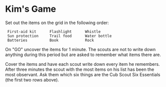 # Kim's Game

Set out the items on the grid in the following order:

     First-aid kit 	 	Flashlight		Whistle
     Sun protection		Trail food		Water bottle
     Batteries 	 		Book 	 		Rock

On "GO" uncover the items for 1 minute. The scouts are not to write down anything during this period but are asked to remember what items there are.

Cover the items and have each scout write down every item he remembers. After three minutes the scout with the most items on his list has been the most observant. Ask them which six things are the Cub Scout Six Essentials (the first two rows above).
